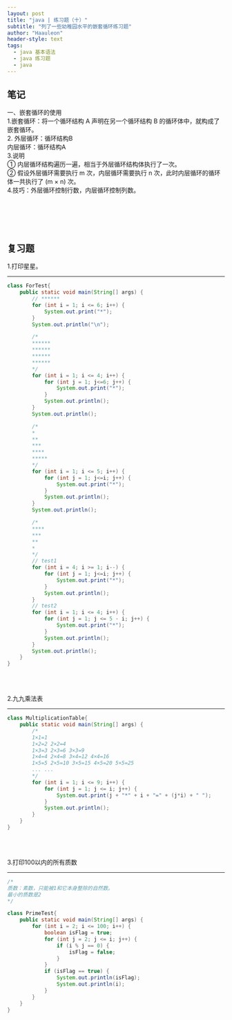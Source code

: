 ```yaml
---
layout: post
title: "java | 练习题（十）"
subtitle: "列了一些幼稚园水平的嵌套循环练习题"
author: "Haauleon"
header-style: text
tags:
  - java 基本语法
  - java 练习题
  - java
---
```


## 笔记    
一、嵌套循环的使用      
1.嵌套循环：将一个循环结构 A 声明在另一个循环结构 B 的循环体中，就构成了嵌套循环。     
2.
外层循环：循环结构B     
内层循环：循环结构A     
3.说明          
① 内层循环结构遍历一遍，相当于外层循环结构体执行了一次。      
② 假设外层循环需要执行 m 次，内层循环需要执行 n 次，此时内层循环的循环体一共执行了 (m × n) 次。         
4.技巧：外层循环控制行数，内层循环控制列数。          


<br>





<br><br>

## 复习题 
1.打印星星。    

---

```java
class ForTest{
    public static void main(String[] args) {
        // ******
        for (int i = 1; i <= 6; i++) {
            System.out.print("*");
        }
        System.out.println("\n");

        /*
        ******
        ******
        ******
        ******
        */
        for (int i = 1; i <= 4; i++) {
            for (int j = 1; j<=6; j++) {
                System.out.print("*");
            }
            System.out.println();
        }
        System.out.println();

        /*
        *
        **
        ***
        ****
        *****
        */
        for (int i = 1; i <= 5; i++) {
            for (int j = 1; j<=i; j++) {
                System.out.print("*");
            }
            System.out.println();
        }
        System.out.println();

        /*
        ****
        ***
        **
        *
        */
        // test1
        for (int i = 4; i >= 1; i--) {
            for (int j = 1; j<=i; j++) {
                System.out.print("*");
            }
            System.out.println();
        }
        // test2
        for (int i = 1; i <= 4; i++) {
            for (int j = 1; j <= 5 - i; j++) {
                System.out.print("*");
            }
            System.out.println();
        }
        System.out.println();
    }
}
```

<br><br>

2.九九乘法表    

---

```java
class MultiplicationTable{
    public static void main(String[] args) {
        /*
        1×1=1
        1×2=2 2×2=4
        1×3=3 2×3=6 3×3=9
        1×4=4 2×4=8 3×4=12 4×4=16
        1×5=5 2×5=10 3×5=15 4×5=20 5×5=25
        ... ...
        */
        for (int i = 1; i <= 9; i++) {
            for (int j = 1; j <= i; j++) {
                System.out.print(j + "*" + i + "=" + (j*i) + " ");
            }
            System.out.println();
        }
    }
}
```

<br><br>

3.打印100以内的所有质数     

---

```java
/*
质数：素数，只能被1和它本身整除的自然数。
最小的质数是2
*/

class PrimeTest{
    public static void main(String[] args) {
        for (int i = 2; i <= 100; i++) {
            boolean isFlag = true;
            for (int j = 2; j <= i; j++) {
                if (i % j == 0) {
                    isFlag = false;
                }
            }
            if (isFlag == true) {
                System.out.println(isFlag);
                System.out.println(i);
            }
        }
    }
}
```